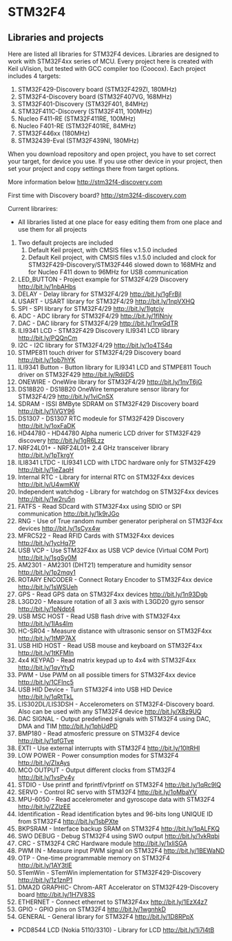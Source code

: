 # STM32F4
## Libraries and projects

Here are listed all libraries for STM32F4 devices.
Libraries are designed to work with STM32F4xx series of MCU.
Every project here is created with Keil uVision, but tested with GCC compiler too (Coocox).
Each project includes 4 targets:

1. STM32F429-Discovery board (STM32F429ZI, 180MHz)
2. STM32F4-Discovery board (STM32F407VG, 168MHz)
3. STM32F401-Discovery (STM32F401, 84MHz)
4. STM32F411C-Discovery (STM32F411, 100MHz)
5. Nucleo F411-RE (STM32F411RE, 100MHz)
6. Nucleo F401-RE (STM32F401RE, 84MHz)
7. STM32F446xx (180MHz)
8. STM32439-Eval (STM32F439NI, 180MHz)

When you download repository and open project, you have to set correct your target, for device you use.
If you use other device in your project, then set your project and copy settings there from target options.

More information below
http://stm32f4-discovery.com


First time with Discovery board?
http://stm32f4-discovery.com

Current librarires:

- All libraries listed at one place for easy editing them from one place and use them for all projects

1. Two default projects are included
	1. Default Keil project, with CMSIS files v.1.5.0 included
	2. Default Keil project, with CMSIS files v.1.5.0 included and clock for STM32F429-Discovery/STM32F446 slowed down to 168MHz and for Nucleo F411 down to 96MHz for USB communication
2. LED_BUTTON - Project example for STM32F4/29 Discovery
http://bit.ly/1nbAHbs
3. DELAY - Delay library for STM32F4/29
http://bit.ly/1gFrBjl
4. USART - USART library for STM32F4/29
http://bit.ly/1npVXHQ
5. SPI - SPI library for STM32F4/29
http://bit.ly/1lgtcjy
6. ADC - ADC library for STM32F4/29
http://bit.ly/1fINniy
7. DAC - DAC library for STM32F4/29
http://bit.ly/1rwGdTR
8. ILI9341 LCD - STM32F429 Discovery ILI9341 LCD library
http://bit.ly/PQQnCm
9. I2C - I2C library for STM32F4/29
http://bit.ly/1o4TS4q
10. STMPE811 touch driver for STM32F4/29 Discovery board
http://bit.ly/1ob7hYK
11. ILI9341 Button - Button library for ILI9341 LCD and STMPE811 Touch driver on STM32F429
http://bit.ly/RdiIDS
12. ONEWIRE - OneWire library for STM32F4/29
http://bit.ly/1nvT6jG
13. DS18B20 - DS18B20 OneWire temperature sensor library for STM32F4/29
http://bit.ly/1viCnSX
14. SDRAM - ISSI 8MByte SDRAM on STM32F429 Discovery board
http://bit.ly/1jVGY96
15. DS1307 - DS1307 RTC modeule for STM32F429 Discovery
http://bit.ly/1oxFaDK
16. HD44780 - HD44780 Alpha numeric LCD driver for STM32F429 discovery
http://bit.ly/1gR6Lzz
17. NRF24L01+ - NRF24L01+ 2.4 GHz transceiver library
http://bit.ly/1pTkrgY
18. ILI8341 LTDC - ILI9341 LCD with LTDC hardware only for STM32F429
http://bit.ly/1jeZaqH
19. Internal RTC - Library for internal RTC on STM32F4xx devices
http://bit.ly/U4wmKW
20. Independent watchdog - Library for watchdog on STM32F4xx devices
http://bit.ly/1w2ru5n
21. FATFS - Read SDcard with STM32F4xx using SDIO or SPI communication
http://bit.ly/1k9rJGo
22. RNG - Use of True random number generator peripheral on STM32F4xx devices
http://bit.ly/1sCyx4w
23. MFRC522 - Read RFID Cards with STM32F4xx devices
http://bit.ly/1ycHq7P
24. USB VCP - Use STM32F4xx as USB VCP device (Virtual COM Port)
http://bit.ly/1sgSy0M
25. AM2301 - AM2301 (DHT21) temperature and humidity sensor
http://bit.ly/1p2mqy1 
26. ROTARY ENCODER - Connect Rotary Encoder to STM32F4xx device
http://bit.ly/1sWSUeh
27. GPS - Read GPS data on STM32F4xx devices
http://bit.ly/1n93Dgb
28. L3GD20 - Measure rotation of all 3 axis with L3GD20 gyro sensor
http://bit.ly/1pNdpt4
29. USB MSC HOST - Read USB flash drive with STM32F4xx
http://bit.ly/1lAs4Im
30. HC-SR04 - Measure distance with ultrasonic sensor on STM32F4xx
http://bit.ly/1tMP7AX
31. USB HID HOST - Read USB mouse and keyboard on STM32F4xx
http://bit.ly/1tKFMIn
32. 4x4 KEYPAD - Read matrix keypad up to 4x4 with STM32F4xx
http://bit.ly/1qvYtyD
33. PWM - Use PWM on all possible timers for STM32F4xx device
http://bit.ly/1CFInc5
34. USB HID Device - Turn STM32F4 into USB HID Device
http://bit.ly/1qRtTkL
35. LIS302DL/LIS3DSH - Accelerometers on STM32F4-Discovery board. Also can be used with any STM32F4 device
http://bit.ly/X8z9UQ
36. DAC SIGNAL - Output predefined signals with STM32F4 using DAC, DMA and TIM
http://bit.ly/1phUdPD
37. BMP180 - Read atmosferic pressure on STM32F4 device
http://bit.ly/1qfGTve
38. EXTI - Use external interrupts with STM32F4
http://bit.ly/10ltRHI
39. LOW POWER - Power consumption modes for STM32F4
http://bit.ly/ZIxAys
40. MCO OUTPUT - Output different clocks from STM32F4
http://bit.ly/1vsPy4y
41. STDIO - Use printf and fprintf/vfprintf on STM32F4
http://bit.ly/1qRc9lQ
42. SERVO - Control RC servo with STM32F4
http://bit.ly/1oMbaYV
43. MPU-6050 - Read accelerometer and gyroscope data with STM32F4
http://bit.ly/ZZlzEE
44. Identification - Read identification bytes and 96-bits long UNIQUE ID from STM32F4
http://bit.ly/1sbPXte
45. BKPSRAM - Interface backup SRAM on STM32F4
http://bit.ly/1qALFKQ
46. SWO DEBUG - Debug STM32F4 using SWO output
http://bit.ly/1vkRqbi
47. CRC - STM32F4 CRC Hardware module
http://bit.ly/1xliSGA
48. PWM IN - Measure input PWM signal on STM32F4
http://bit.ly/1BEWaND
49. OTP - One-time programmable memory on STM32F4
http://bit.ly/1AY3tlE
50. STemWin - STemWin implementation for STM32F429-Discovery
http://bit.ly/1z1znP1
51. DMA2D GRAPHIC- Chrom-ART Accelerator on STM32F429-Discovery board
http://bit.ly/1H7V83S
52. ETHERNET - Connect ethernet to STM32F4xx
http://bit.ly/1EzX4z7
53. GPIO - GPIO pins on STM32F4
http://bit.ly/1wgnhkD
54. GENERAL - General library for STM32F4
http://bit.ly/1D8RPpX

- PCD8544 LCD (Nokia 5110/3310) - Library for LCD
http://bit.ly/1i7l4tB
